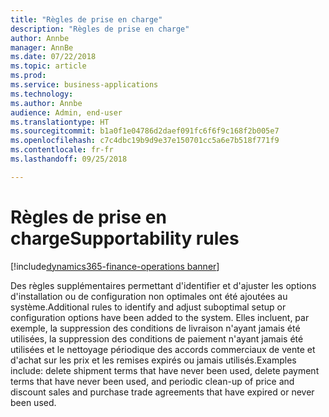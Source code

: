 ```yaml
---
title: "Règles de prise en charge"
description: "Règles de prise en charge"
author: Annbe
manager: AnnBe
ms.date: 07/22/2018
ms.topic: article
ms.prod: 
ms.service: business-applications
ms.technology: 
ms.author: Annbe
audience: Admin, end-user
ms.translationtype: HT
ms.sourcegitcommit: b1a0f1e04786d2daef091fc6f6f9c168f2b005e7
ms.openlocfilehash: c7c4dbc19b9d9e37e150701cc5a6e7b518f771f9
ms.contentlocale: fr-fr
ms.lasthandoff: 09/25/2018

---
```

#  <a name="supportability-rules"></a><span data-ttu-id="23949-103">Règles de prise en charge</span><span class="sxs-lookup"><span data-stu-id="23949-103">Supportability rules</span></span>

[!include[dynamics365-finance-operations banner](../includes/dynamics365-finance-operations.md)]



<span data-ttu-id="23949-104">Des règles supplémentaires permettant d'identifier et d'ajuster les options d'installation ou de configuration non optimales ont été ajoutées au système.</span><span class="sxs-lookup"><span data-stu-id="23949-104">Additional rules to identify and adjust suboptimal setup or configuration options have been added to the system.</span></span> <span data-ttu-id="23949-105">Elles incluent, par exemple, la suppression des conditions de livraison n'ayant jamais été utilisées, la suppression des conditions de paiement n'ayant jamais été utilisées et le nettoyage périodique des accords commerciaux de vente et d'achat sur les prix et les remises expirés ou jamais utilisés.</span><span class="sxs-lookup"><span data-stu-id="23949-105">Examples include: delete shipment terms that have never been used, delete payment terms that have never been used, and periodic clean-up of price and discount sales and purchase trade agreements that have expired or never been used.</span></span>

